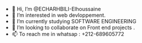 - 👋 Hi, I’m @ECHARHBILI-Elhoussaine
- 👀 I’m interested in web devloppement.
- 🌱 I’m currently studying SOFTWARE ENGINEERING  
- 💞️ I’m looking to collaborate on Front end projects .
- 📫 To reach me in whatsap : +212-689605772

<!---
ECHARHBILI-Elhoussaine/ECHARHBILI-Elhoussaine is a ✨ special ✨ repository because its `README.md` (this file) appears on your GitHub profile.
You can click the Preview link to take a look at your changes.
--->
